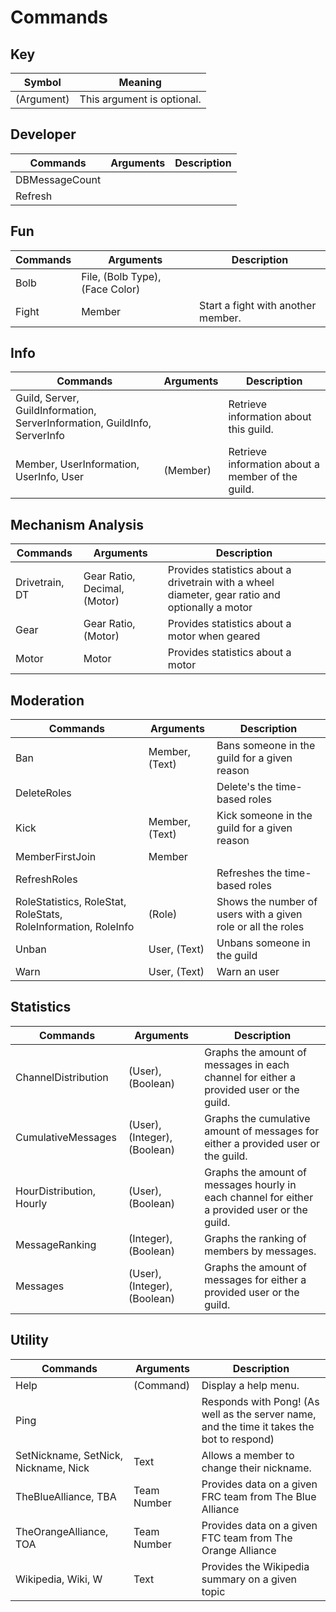 # Commands

## Key
| Symbol     | Meaning                    |
| ---------- | -------------------------- |
| (Argument) | This argument is optional. |

## Developer
| Commands       | Arguments | Description      |
| -------------- | --------- | ---------------- |
| DBMessageCount | <none>    | <No Description> |
| Refresh        | <none>    | <No Description> |

## Fun
| Commands | Arguments                       | Description                        |
| -------- | ------------------------------- | ---------------------------------- |
| Bolb     | File, (Bolb Type), (Face Color) | <No Description>                   |
| Fight    | Member                          | Start a fight with another member. |

## Info
| Commands                                                                  | Arguments | Description                                       |
| ------------------------------------------------------------------------- | --------- | ------------------------------------------------- |
| Guild, Server, GuildInformation, ServerInformation, GuildInfo, ServerInfo | <none>    | Retrieve information about this guild.            |
| Member, UserInformation, UserInfo, User                                   | (Member)  | Retrieve information about a member of the guild. |

## Mechanism Analysis
| Commands       | Arguments                    | Description                                                                                     |
| -------------- | ---------------------------- | ----------------------------------------------------------------------------------------------- |
| Drivetrain, DT | Gear Ratio, Decimal, (Motor) | Provides statistics about a drivetrain with a wheel diameter, gear ratio and optionally a motor |
| Gear           | Gear Ratio, (Motor)          | Provides statistics about a motor when geared                                                   |
| Motor          | Motor                        | Provides statistics about a motor                                                               |

## Moderation
| Commands                                                       | Arguments      | Description                                                  |
| -------------------------------------------------------------- | -------------- | ------------------------------------------------------------ |
| Ban                                                            | Member, (Text) | Bans someone in the guild for a given reason                 |
| DeleteRoles                                                    | <none>         | Delete's the time-based roles                                |
| Kick                                                           | Member, (Text) | Kick someone in the guild for a given reason                 |
| MemberFirstJoin                                                | Member         | <No Description>                                             |
| RefreshRoles                                                   | <none>         | Refreshes the time-based roles                               |
| RoleStatistics, RoleStat, RoleStats, RoleInformation, RoleInfo | (Role)         | Shows the number of users with a given role or all the roles |
| Unban                                                          | User, (Text)   | Unbans someone in the guild                                  |
| Warn                                                           | User, (Text)   | Warn an user                                                 |

## Statistics
| Commands                 | Arguments                    | Description                                                                                   |
| ------------------------ | ---------------------------- | --------------------------------------------------------------------------------------------- |
| ChannelDistribution      | (User), (Boolean)            | Graphs the amount of messages in each channel for either a provided user or the guild.        |
| CumulativeMessages       | (User), (Integer), (Boolean) | Graphs the cumulative amount of messages for either a provided user or the guild.             |
| HourDistribution, Hourly | (User), (Boolean)            | Graphs the amount of messages hourly in each channel for either a provided user or the guild. |
| MessageRanking           | (Integer), (Boolean)         | Graphs the ranking of members by messages.                                                    |
| Messages                 | (User), (Integer), (Boolean) | Graphs the amount of messages for either a provided user or the guild.                        |

## Utility
| Commands                             | Arguments   | Description                                                                                |
| ------------------------------------ | ----------- | ------------------------------------------------------------------------------------------ |
| Help                                 | (Command)   | Display a help menu.                                                                       |
| Ping                                 | <none>      | Responds with Pong! (As well as the server name, and the time it takes the bot to respond) |
| SetNickname, SetNick, Nickname, Nick | Text        | Allows a member to change their nickname.                                                  |
| TheBlueAlliance, TBA                 | Team Number | Provides data on a given FRC team from The Blue Alliance                                   |
| TheOrangeAlliance, TOA               | Team Number | Provides data on a given FTC team from The Orange Alliance                                 |
| Wikipedia, Wiki, W                   | Text        | Provides the Wikipedia summary on a given topic                                            |

